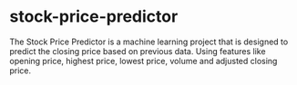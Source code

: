 # stock-price-predictor
The Stock Price Predictor is a machine learning project that is designed to predict the closing price based on previous data. Using features like opening price, highest price, lowest price, volume and adjusted closing price.
